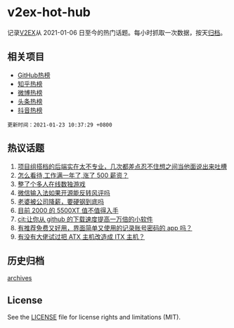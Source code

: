 # v2ex-hot-hub

 记录[V2EX](https://www.v2ex.com/)从 2021-01-06 日至今的热门话题。每小时抓取一次数据，按天[归档](archives)。
 
 ## 相关项目

- [GitHub热榜](https://github.com/lonnyzhang423/github-hot-hub)
- [知乎热榜](https://github.com/lonnyzhang423/zhihu-hot-hub)
- [微博热榜](https://github.com/lonnyzhang423/weibo-hot-hub)
- [头条热榜](https://github.com/lonnyzhang423/toutiao-hot-hub)
- [抖音热榜](https://github.com/lonnyzhang423/douyin-hot-hub)


 `更新时间：2021-01-23 10:37:29 +0800`

## 热议话题

1. [项目组搭档的后端实在太不专业，几次都差点忍不住想之间当他面说出来吐槽](https://www.v2ex.com/t/747316)
1. [怎么看待,工作满一年了,涨了 500 薪资？](https://www.v2ex.com/t/747298)
1. [整了个多人在线数独游戏](https://www.v2ex.com/t/747319)
1. [微信输入法如果开源能反转风评吗](https://www.v2ex.com/t/747327)
1. [老婆被公司降薪，要硬钢到底吗](https://www.v2ex.com/t/747336)
1. [目前 2000 的 5500XT 值不值得入手](https://www.v2ex.com/t/747379)
1. [cit:让你从 github 的下载速度提高一万倍的小软件](https://www.v2ex.com/t/747334)
1. [有推荐免费又好用，界面简单又使用的记录账号密码的 app 吗？](https://www.v2ex.com/t/747373)
1. [有没有大佬试过把 ATX 主机改造成 ITX 主机？](https://www.v2ex.com/t/747451)

## 历史归档

[archives](archives)

## License

See the [LICENSE](LICENSE) file for license rights and limitations (MIT).

